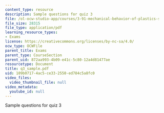 ```yaml
---
content_type: resource
description: Sample questions for quiz 3
file: /ol-ocw-studio-app/courses/3-91-mechanical-behavior-of-plastics-spring-2007/109b07174ac5ce332550ed784c5a8fc0_q3_sample.pdf
file_size: 28315
file_type: application/pdf
learning_resource_types:
- Exams
license: https://creativecommons.org/licenses/by-nc-sa/4.0/
ocw_type: OCWFile
parent_title: Exams
parent_type: CourseSection
parent_uid: 872aa993-4b09-e41c-5c80-12a4d81477ae
resourcetype: Document
title: q3_sample.pdf
uid: 109b0717-4ac5-ce33-2550-ed784c5a8fc0
video_files:
  video_thumbnail_file: null
video_metadata:
  youtube_id: null
---
```

Sample questions for quiz 3